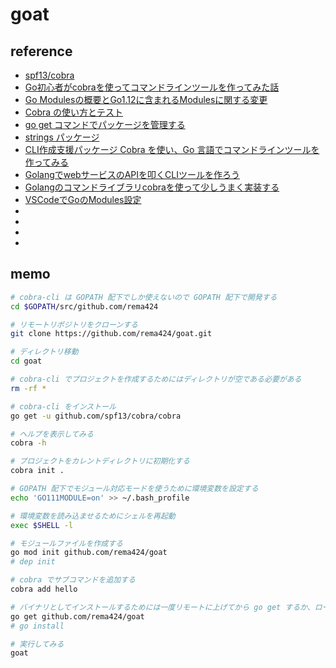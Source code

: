 # goat

## reference

- [spf13/cobra](https://github.com/spf13/cobra)
- [Go初心者がcobraを使ってコマンドラインツールを作ってみた話](https://blog.engineer.adways.net/entry/advent_calendar_2018/18)
- [Go Modulesの概要とGo1.12に含まれるModulesに関する変更](https://budougumi0617.github.io/2019/02/15/go-modules-on-go112/)
- [Cobra の使い方とテスト](https://text.baldanders.info/golang/using-and-testing-cobra/)
- [go get コマンドでパッケージを管理する](https://text.baldanders.info/golang/go-get-package/)
- [strings パッケージ](http://golang.jp/pkg/strings)
- [CLI作成支援パッケージ Cobra を使い、Go 言語でコマンドラインツールを作ってみる](https://qiita.com/kent_ocean/items/eb518c0816addd69f353)
- [GolangでwebサービスのAPIを叩くCLIツールを作ろう](https://qiita.com/minamijoyo/items/cfd22e9e6d3581c5d81f)
- [Golangのコマンドライブラリcobraを使って少しうまく実装する](https://qiita.com/tkit/items/3cdeafcde2bd98612428)
- [VSCodeでGoのModules設定](https://qiita.com/msmsny/items/a8d4573d03774815a198)
- []()
- []()
- []()
- []()

## memo

```bash
# cobra-cli は GOPATH 配下でしか使えないので GOPATH 配下で開発する
cd $GOPATH/src/github.com/rema424

# リモートリポジトリをクローンする
git clone https://github.com/rema424/goat.git

# ディレクトリ移動
cd goat

# cobra-cli でプロジェクトを作成するためにはディレクトリが空である必要がある
rm -rf *

# cobra-cli をインストール
go get -u github.com/spf13/cobra/cobra

# ヘルプを表示してみる
cobra -h

# プロジェクトをカレントディレクトリに初期化する
cobra init .

# GOPATH 配下でモジュール対応モードを使うために環境変数を設定する
echo 'GO111MODULE=on' >> ~/.bash_profile

# 環境変数を読み込ませるためにシェルを再起動
exec $SHELL -l

# モジュールファイルを作成する
go mod init github.com/rema424/goat
# dep init

# cobra でサブコマンドを追加する
cobra add hello

# バイナリとしてインストールするためには一度リモートに上げてから go get するか、ローカルで go install する
go get github.com/rema424/goat
# go install

# 実行してみる
goat
```